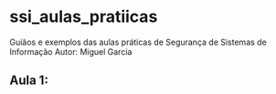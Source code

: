 # ssi_aulas_pratiicas
Guiãos e exemplos das aulas práticas de Segurança de Sistemas de Informação
Autor: Miguel Garcia

## Aula 1: 


